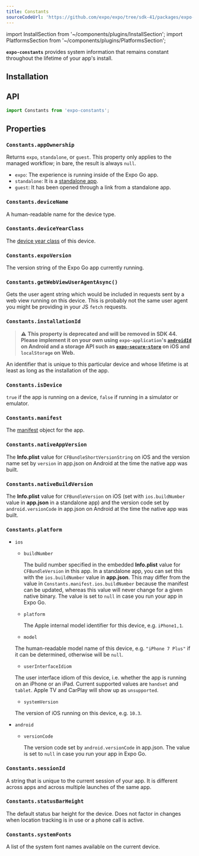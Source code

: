 ```yaml
---
title: Constants
sourceCodeUrl: 'https://github.com/expo/expo/tree/sdk-41/packages/expo-constants'
---
```


import InstallSection from '~/components/plugins/InstallSection';
import PlatformsSection from '~/components/plugins/PlatformsSection';

**`expo-constants`** provides system information that remains constant throughout the lifetime of your app's install.

<PlatformsSection android emulator ios simulator web />

## Installation

<InstallSection packageName="expo-constants" />

## API

```js
import Constants from 'expo-constants';
```

## Properties

### `Constants.appOwnership`

Returns `expo`, `standalone`, or `guest`. This property only applies to the managed workflow; in bare, the result is always `null`.

- `expo`: The experience is running inside of the Expo Go app.
- `standalone`: It is a [standalone app](../../../distribution/building-standalone-apps.md#building-standalone-apps).
- `guest`: It has been opened through a link from a standalone app.

### `Constants.deviceName`

A human-readable name for the device type.

### `Constants.deviceYearClass`

The [device year class](https://github.com/facebook/device-year-class) of this device.

### `Constants.expoVersion`

The version string of the Expo Go app currently running.

### `Constants.getWebViewUserAgentAsync()`

Gets the user agent string which would be included in requests sent by a web view running on this device. This is probably not the same user agent you might be providing in your JS `fetch` requests.

### `Constants.installationId`

> ⚠️ **This property is deprecated and will be removed in SDK 44. Please implement it on your own using `expo-application`'s [`androidId`](application.md#applicationandroidid) on Android and a storage API such as [`expo-secure-store`](securestore.md) on iOS and `localStorage` on Web.**

An identifier that is unique to this particular device and whose lifetime is at least as long as the installation of the app.

### `Constants.isDevice`

`true` if the app is running on a device, `false` if running in a simulator or emulator.

### `Constants.manifest`

The [manifest](../../../guides/how-expo-works.md#expo-manifest) object for the app.

### `Constants.nativeAppVersion`

The **Info.plist** value for `CFBundleShortVersionString` on iOS and the version name set by `version` in app.json on Android at the time the native app was built.

### `Constants.nativeBuildVersion`

The **Info.plist** value for `CFBundleVersion` on iOS (set with `ios.buildNumber` value in **app.json** in a standalone app) and the version code set by `android.versionCode` in app.json on Android at the time the native app was built.

### `Constants.platform`

- `ios`

  - `buildNumber`

    The build number specified in the embedded **Info.plist** value for `CFBundleVersion` in this app.
    In a standalone app, you can set this with the `ios.buildNumber` value in **app.json**. This
    may differ from the value in `Constants.manifest.ios.buildNumber` because the manifest
    can be updated, whereas this value will never change for a given native binary.
    The value is set to `null` in case you run your app in Expo Go.

  - `platform`

    The Apple internal model identifier for this device, e.g. `iPhone1,1`.

  - `model`

  The human-readable model name of this device, e.g. `"iPhone 7 Plus"` if it can be determined, otherwise will be `null`.

  - `userInterfaceIdiom`

  The user interface idiom of this device, i.e. whether the app is running on an iPhone or an iPad. Current supported values are `handset` and `tablet`. Apple TV and CarPlay will show up as `unsupported`.

  - `systemVersion`

  The version of iOS running on this device, e.g. `10.3`.

- `android`

  - `versionCode`

    The version code set by `android.versionCode` in app.json.
    The value is set to `null` in case you run your app in Expo Go.

### `Constants.sessionId`

A string that is unique to the current session of your app. It is different across apps and across multiple launches of the same app.

### `Constants.statusBarHeight`

The default status bar height for the device. Does not factor in changes when location tracking is in use or a phone call is active.

### `Constants.systemFonts`

A list of the system font names available on the current device.
